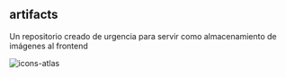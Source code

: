 ## artifacts

Un repositorio creado de urgencia para servir como almacenamiento de imágenes al frontend

![icons-atlas](https://github.com/moven-pro/artifacts/assets/239421/91272d7a-347b-4e34-848d-fb3e1ae8c0e4)
